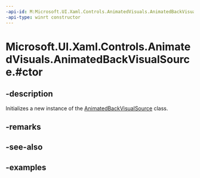 ```yaml
---
-api-id: M:Microsoft.UI.Xaml.Controls.AnimatedVisuals.AnimatedBackVisualSource.#ctor
-api-type: winrt constructor
---
```


# Microsoft.UI.Xaml.Controls.AnimatedVisuals.AnimatedBackVisualSource.#ctor

<!--
public AnimatedBackVisualSource ();
-->

## -description

Initializes a new instance of the [AnimatedBackVisualSource](AnimatedBackVisualSource.md) class.

## -remarks

## -see-also

## -examples
